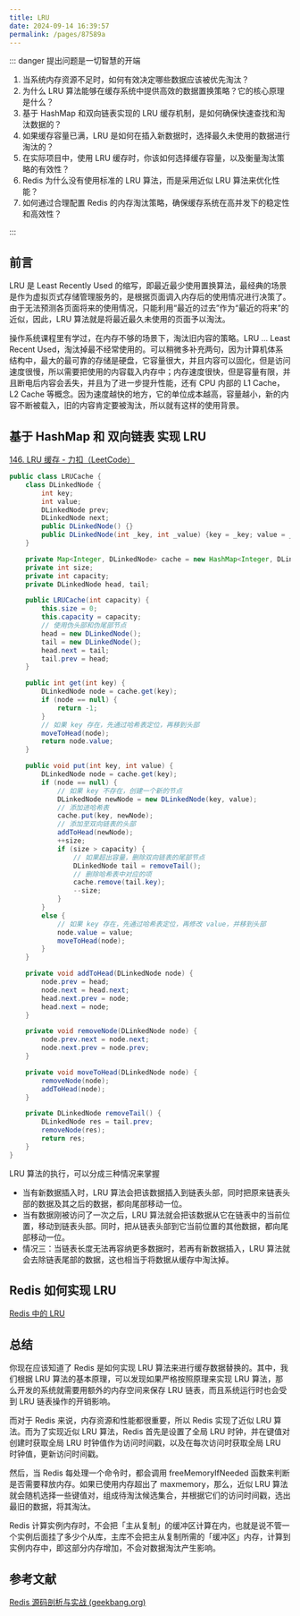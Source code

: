 ```yaml
---
title: LRU
date: 2024-09-14 16:39:57
permalink: /pages/87589a
---
```


::: danger 提出问题是一切智慧的开端

1. 当系统内存资源不足时，如何有效决定哪些数据应该被优先淘汰？
2. 为什么 LRU 算法能够在缓存系统中提供高效的数据置换策略？它的核心原理是什么？
3. 基于 HashMap 和双向链表实现的 LRU 缓存机制，是如何确保快速查找和淘汰数据的？
4. 如果缓存容量已满，LRU 是如何在插入新数据时，选择最久未使用的数据进行淘汰的？
5. 在实际项目中，使用 LRU 缓存时，你该如何选择缓存容量，以及衡量淘汰策略的有效性？
6. Redis 为什么没有使用标准的 LRU 算法，而是采用近似 LRU 算法来优化性能？
7. 如何通过合理配置 Redis 的内存淘汰策略，确保缓存系统在高并发下的稳定性和高效性？

:::

## 前言

LRU 是 Least Recently Used 的缩写，即最近最少使用置换算法，最经典的场景是作为虚拟页式存储管理服务的，是根据页面调入内存后的使用情况进行决策了。由于无法预测各页面将来的使用情况，只能利用“最近的过去”作为“最近的将来”的近似，因此，LRU 算法就是将最近最久未使用的页面予以淘汰。

操作系统课程里有学过，在内存不够的场景下，淘汰旧内容的策略。LRU … Least Recent Used，淘汰掉最不经常使用的。可以稍微多补充两句，因为计算机体系结构中，最大的最可靠的存储是硬盘，它容量很大，并且内容可以固化，但是访问速度很慢，所以需要把使用的内容载入内存中；内存速度很快，但是容量有限，并且断电后内容会丢失，并且为了进一步提升性能，还有 CPU 内部的 L1 Cache，L2 Cache 等概念。因为速度越快的地方，它的单位成本越高，容量越小，新的内容不断被载入，旧的内容肯定要被淘汰，所以就有这样的使用背景。

## 基于 HashMap 和 双向链表 实现 LRU

[146. LRU 缓存 - 力扣（LeetCode）](https://leetcode.cn/problems/lru-cache/solutions/259678/lruhuan-cun-ji-zhi-by-leetcode-solution/)

```Java
public class LRUCache {
    class DLinkedNode {
        int key;
        int value;
        DLinkedNode prev;
        DLinkedNode next;
        public DLinkedNode() {}
        public DLinkedNode(int _key, int _value) {key = _key; value = _value;}
    }

    private Map<Integer, DLinkedNode> cache = new HashMap<Integer, DLinkedNode>();
    private int size;
    private int capacity;
    private DLinkedNode head, tail;

    public LRUCache(int capacity) {
        this.size = 0;
        this.capacity = capacity;
        // 使用伪头部和伪尾部节点
        head = new DLinkedNode();
        tail = new DLinkedNode();
        head.next = tail;
        tail.prev = head;
    }

    public int get(int key) {
        DLinkedNode node = cache.get(key);
        if (node == null) {
            return -1;
        }
        // 如果 key 存在，先通过哈希表定位，再移到头部
        moveToHead(node);
        return node.value;
    }

    public void put(int key, int value) {
        DLinkedNode node = cache.get(key);
        if (node == null) {
            // 如果 key 不存在，创建一个新的节点
            DLinkedNode newNode = new DLinkedNode(key, value);
            // 添加进哈希表
            cache.put(key, newNode);
            // 添加至双向链表的头部
            addToHead(newNode);
            ++size;
            if (size > capacity) {
                // 如果超出容量，删除双向链表的尾部节点
                DLinkedNode tail = removeTail();
                // 删除哈希表中对应的项
                cache.remove(tail.key);
                --size;
            }
        }
        else {
            // 如果 key 存在，先通过哈希表定位，再修改 value，并移到头部
            node.value = value;
            moveToHead(node);
        }
    }

    private void addToHead(DLinkedNode node) {
        node.prev = head;
        node.next = head.next;
        head.next.prev = node;
        head.next = node;
    }

    private void removeNode(DLinkedNode node) {
        node.prev.next = node.next;
        node.next.prev = node.prev;
    }

    private void moveToHead(DLinkedNode node) {
        removeNode(node);
        addToHead(node);
    }

    private DLinkedNode removeTail() {
        DLinkedNode res = tail.prev;
        removeNode(res);
        return res;
    }
}
```

LRU 算法的执行，可以分成三种情况来掌握

- 当有新数据插入时，LRU 算法会把该数据插入到链表头部，同时把原来链表头部的数据及其之后的数据，都向尾部移动一位。
- 当有数据刚被访问了一次之后，LRU 算法就会把该数据从它在链表中的当前位置，移动到链表头部。同时，把从链表头部到它当前位置的其他数据，都向尾部移动一位。
- 情况三：当链表长度无法再容纳更多数据时，若再有新数据插入，LRU 算法就会去除链表尾部的数据，这也相当于将数据从缓存中淘汰掉。

## Redis 如何实现 LRU

[Redis 中的 LRU](/pages/b43a19/)

## 总结

你现在应该知道了 Redis 是如何实现 LRU 算法来进行缓存数据替换的。其中，我们根据 LRU 算法的基本原理，可以发现如果严格按照原理来实现 LRU 算法，那么开发的系统就需要用额外的内存空间来保存 LRU 链表，而且系统运行时也会受到 LRU 链表操作的开销影响。

而对于 Redis 来说，内存资源和性能都很重要，所以 Redis 实现了近似 LRU 算法。而为了实现近似 LRU 算法，Redis 首先是设置了全局 LRU 时钟，并在键值对创建时获取全局 LRU 时钟值作为访问时间戳，以及在每次访问时获取全局 LRU 时钟值，更新访问时间戳。

然后，当 Redis 每处理一个命令时，都会调用 freeMemoryIfNeeded 函数来判断是否需要释放内存。如果已使用内存超出了 maxmemory，那么，近似 LRU 算法就会随机选择一些键值对，组成待淘汰候选集合，并根据它们的访问时间戳，选出最旧的数据，将其淘汰。

Redis 计算实例内存时，不会把「主从复制」的缓冲区计算在内，也就是说不管一个实例后面挂了多少个从库，主库不会把主从复制所需的「缓冲区」内存，计算到实例内存中，即这部分内存增加，不会对数据淘汰产生影响。

## 参考文献

[Redis 源码剖析与实战 (geekbang.org)](https://time.geekbang.org/column/intro/100084301)
